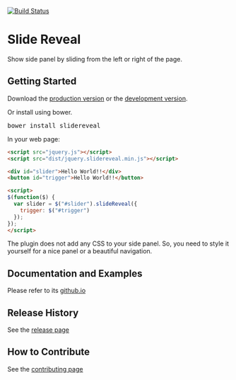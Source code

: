 [![Build Status](https://travis-ci.org/nnattawat/slideReveal.svg?branch=master)](https://travis-ci.org/nnattawat/slideReveal)
# Slide Reveal

Show side panel by sliding from the left or right of the page.

## Getting Started

Download the [production version][min] or the [development version][max].

[min]: https://raw.githubusercontent.com/nnattawat/slidereveal/master/dist/jquery.slidereveal.min.js
[max]: https://raw.githubusercontent.com/nnattawat/slidereveal/master/dist/jquery.slidereveal.js

Or install using bower.
<pre>bower install slidereveal</pre>
In your web page:

```html
<script src="jquery.js"></script>
<script src="dist/jquery.slidereveal.min.js"></script>

<div id="slider">Hello World!!</div>
<button id="trigger">Hello World!!</button>

<script>
$(function($) {
  var slider = $("#slider").slideReveal({
  	trigger: $("#trigger")
  });
});
</script>
```

The plugin does not add any CSS to your side panel. So, you need to style it yourself for a nice panel or a beautiful navigation.

## Documentation and Examples
Please refer to its [github.io](http://nnattawat.github.io/slideReveal)

## Release History
See the [release page](https://github.com/nnattawat/slideReveal/releases)

## How to Contribute
See the [contributing page](https://github.com/nnattawat/slideReveal/blob/master/CONTRIBUTING.md)

